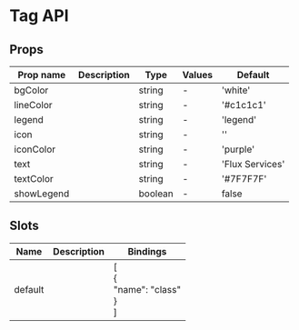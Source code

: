 # Tag API

## Props

| Prop name  | Description | Type    | Values | Default         |
| ---------- | ----------- | ------- | ------ | --------------- |
| bgColor    |             | string  | -      | 'white'         |
| lineColor  |             | string  | -      | '#c1c1c1'       |
| legend     |             | string  | -      | 'legend'        |
| icon       |             | string  | -      | ''              |
| iconColor  |             | string  | -      | 'purple'        |
| text       |             | string  | -      | 'Flux Services' |
| textColor  |             | string  | -      | '#7F7F7F'       |
| showLegend |             | boolean | -      | false           |

## Slots

| Name    | Description | Bindings                               |
| ------- | ----------- | -------------------------------------- |
| default |             | [<br> {<br> "name": "class"<br> }<br>] |
